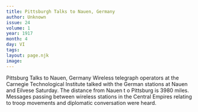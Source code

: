 ```yaml
---
title: Pittsburgh Talks to Nauen, Germany
author: Unknown
issue: 24
volume: 1
year: 1917
month: 4
day: VI
tags:
layout: page.njk
image:
---
```

Pittsburg Talks to Nauen, Germany   Wireless telegraph operators at the Carnegie Technological Institute talked with the German stations at Nauen and Eilvese Saturday. The distance from Nauen t o Pittsburg is 3980 miles. Messages passing between wireless stations in the Central Empires relating to troop movements and diplomatic conversation were heard.    


